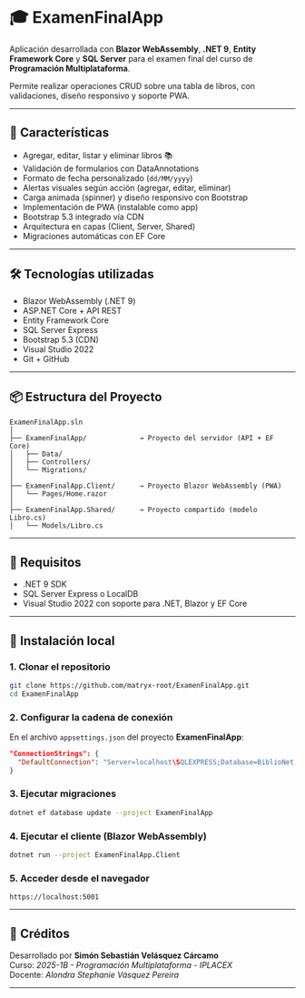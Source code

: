 
# 🎓 ExamenFinalApp

Aplicación desarrollada con **Blazor WebAssembly**, **.NET 9**, **Entity Framework Core** y **SQL Server** para el examen final del curso de **Programación Multiplataforma**.

Permite realizar operaciones CRUD sobre una tabla de libros, con validaciones, diseño responsivo y soporte PWA.

---

## 🚀 Características

- Agregar, editar, listar y eliminar libros 📚
- Validación de formularios con DataAnnotations
- Formato de fecha personalizado (`dd/MM/yyyy`)
- Alertas visuales según acción (agregar, editar, eliminar)
- Carga animada (spinner) y diseño responsivo con Bootstrap
- Implementación de PWA (instalable como app)
- Bootstrap 5.3 integrado vía CDN
- Arquitectura en capas (Client, Server, Shared)
- Migraciones automáticas con EF Core

---

## 🛠️ Tecnologías utilizadas

- Blazor WebAssembly (.NET 9)
- ASP.NET Core + API REST
- Entity Framework Core
- SQL Server Express
- Bootstrap 5.3 (CDN)
- Visual Studio 2022
- Git + GitHub

---

## 📦 Estructura del Proyecto

```plaintext
ExamenFinalApp.sln
│
├── ExamenFinalApp/             → Proyecto del servidor (API + EF Core)
│   ├── Data/
│   ├── Controllers/
│   └── Migrations/
│
├── ExamenFinalApp.Client/      → Proyecto Blazor WebAssembly (PWA)
│   └── Pages/Home.razor
│
├── ExamenFinalApp.Shared/      → Proyecto compartido (modelo Libro.cs)
│   └── Models/Libro.cs
```

---

## 🧪 Requisitos

- .NET 9 SDK  
- SQL Server Express o LocalDB  
- Visual Studio 2022 con soporte para .NET, Blazor y EF Core

---

## 💾 Instalación local

### 1. Clonar el repositorio

```bash
git clone https://github.com/matryx-root/ExamenFinalApp.git
cd ExamenFinalApp
```

### 2. Configurar la cadena de conexión

En el archivo `appsettings.json` del proyecto **ExamenFinalApp**:

```json
"ConnectionStrings": {
  "DefaultConnection": "Server=localhost\SQLEXPRESS;Database=BiblioNet;Trusted_Connection=True;TrustServerCertificate=True;"
}
```

### 3. Ejecutar migraciones

```bash
dotnet ef database update --project ExamenFinalApp
```

### 4. Ejecutar el cliente (Blazor WebAssembly)

```bash
dotnet run --project ExamenFinalApp.Client
```

### 5. Acceder desde el navegador

```
https://localhost:5001
```

---

## 🧠 Créditos

Desarrollado por **Simón Sebastián Velásquez Cárcamo**  
Curso: *2025-1B - Programación Multiplataforma - IPLACEX*  
Docente: *Alondra Stephanie Vásquez Pereira*

---
